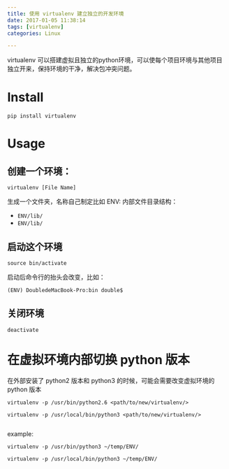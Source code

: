 ```yaml
---
title: 使用 virtualenv 建立独立的开发环境
date: 2017-01-05 11:38:14
tags: [virtualenv]
categories: Linux

---
```



 virtualenv 可以搭建虚拟且独立的python环境，可以使每个项目环境与其他项目独立开来，保持环境的干净，解决包冲突问题。

 # Install

 ```
 pip install virtualenv
 ```

# Usage

## 创建一个环境：

<!--more-->

```
virtualenv [File Name]
```

生成一个文件夹，名称自己制定比如 ENV: 内部文件目录结构：

- `ENV/lib/`
- `ENV/lib/`


## 启动这个环境

```
source bin/activate
```

启动后命令行的抬头会改变，比如：
```
(ENV) DoubledeMacBook-Pro:bin double$
```

## 关闭环境

```
deactivate
```

# 在虚拟环境内部切换 python 版本

在外部安装了 python2 版本和 python3 的时候，可能会需要改变虚拟环境的 python 版本

```
virtualenv -p /usr/bin/python2.6 <path/to/new/virtualenv/>

virtualenv -p /usr/local/bin/python3 <path/to/new/virtualenv/>


```

example:

```
virtualenv -p /usr/bin/python3 ~/temp/ENV/

virtualenv -p /usr/local/bin/python3 ~/temp/ENV/
```